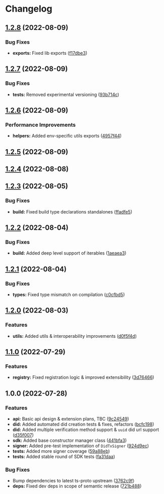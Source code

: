 # Changelog

## [1.2.8](https://github.com/cheqd/sdk/compare/1.2.7...1.2.8) (2022-08-09)


### Bug Fixes

* **exports:** Fixed lib exports ([f17dbe3](https://github.com/cheqd/sdk/commit/f17dbe3afcc9e87d13ff2858d62fde0823d0e78c))

## [1.2.7](https://github.com/cheqd/sdk/compare/1.2.6...1.2.7) (2022-08-09)


### Bug Fixes

* **tests:** Removed experimental versioning ([93b714c](https://github.com/cheqd/sdk/commit/93b714c538cdd10f67385b19a33d284f042bc6c4))

## [1.2.6](https://github.com/cheqd/sdk/compare/1.2.5...1.2.6) (2022-08-09)


### Performance Improvements

* **helpers:** Added env-specific utils exports ([4957f44](https://github.com/cheqd/sdk/commit/4957f445734380c0bb6758c16096cd25978c7cac))

## [1.2.5](https://github.com/cheqd/sdk/compare/1.2.4...1.2.5) (2022-08-09)

## [1.2.4](https://github.com/cheqd/sdk/compare/1.2.3...1.2.4) (2022-08-08)

## [1.2.3](https://github.com/cheqd/sdk/compare/1.2.2...1.2.3) (2022-08-05)


### Bug Fixes

* **build:** Fixed build type declarations standalones ([ffadfe5](https://github.com/cheqd/sdk/commit/ffadfe553be49a11d2bb347341b90964c75adb23))

## [1.2.2](https://github.com/cheqd/sdk/compare/1.2.1...1.2.2) (2022-08-04)


### Bug Fixes

* **build:** Added deep level support of iterables ([1aeaea3](https://github.com/cheqd/sdk/commit/1aeaea3ed8062f1d1853930bd792b1c988e616d5))

## [1.2.1](https://github.com/cheqd/sdk/compare/1.2.0...1.2.1) (2022-08-04)


### Bug Fixes

* **types:** Fixed type mismatch on compilation ([c0cfbd5](https://github.com/cheqd/sdk/commit/c0cfbd500ccd8cfb0d56ccf431fbd41886a5a3a6))

## [1.2.0](https://github.com/cheqd/sdk/compare/1.1.0...1.2.0) (2022-08-03)


### Features

* **utils:** Added utils & interoperability improvements ([d0f5f4d](https://github.com/cheqd/sdk/commit/d0f5f4d9bac01ac144b4afff696750bb4b20ac72))

## [1.1.0](https://github.com/cheqd/sdk/compare/1.0.0...1.1.0) (2022-07-29)


### Features

* **registry:** Fixed registration logic & improved extensibility ([3d76466](https://github.com/cheqd/sdk/commit/3d76466e322657817d380bf384d9f6c45c1eb793))

## 1.0.0 (2022-07-28)


### Features

* **api:** Basic api design & extension plans, TBC ([9c24549](https://github.com/cheqd/sdk/commit/9c245491bc1611c73e6be27a08c23fd5489cbd97))
* **did:** Added automated did creation tests & fixes, refactors ([bcfc198](https://github.com/cheqd/sdk/commit/bcfc198dbd81062a6d1a9cd8afc6ec16cf15c460))
* **did:** Added multiple verification method support & `uuid` did url support ([d35f007](https://github.com/cheqd/sdk/commit/d35f007e6ee0f03276a0a713c0050e4ac016c5b8))
* **sdk:** Added base constructor manager class ([441bfa3](https://github.com/cheqd/sdk/commit/441bfa373ff33b99d111203a963f14d6bae4fbc5))
* **signer:** Added pre-test implementation of `DidTxSigner` ([924d9ec](https://github.com/cheqd/sdk/commit/924d9ec27d7e68288db220d0bc218d797a942118))
* **tests:** Added more signer coverage ([59a88eb](https://github.com/cheqd/sdk/commit/59a88ebfcbfe4f231716e6d9ecb0935985212ea5))
* **tests:** Added stable round of SDK tests ([fa31daa](https://github.com/cheqd/sdk/commit/fa31daa059b7affd8732b7e53bd590d7dea06764))


### Bug Fixes

* Bump dependencies to latest ts-proto upstream ([3762c9f](https://github.com/cheqd/sdk/commit/3762c9f1db7c196afae98f5ed7e03790210d0345))
* **deps:** Fixed dev deps in scope of semantic release ([721b488](https://github.com/cheqd/sdk/commit/721b488ca6b5b28720307ca04ae84b49da7e52f4))

